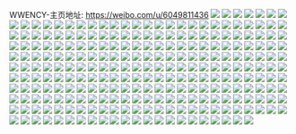 WWENCY-主页地址: https://weibo.com/u/6049811436 
![](https://wx4.sinaimg.cn/mw2000/006BqojOly1h90ufyjkd2j32c02yk4qq.jpg) 
![](https://wx4.sinaimg.cn/mw2000/006BqojOly1h90ufqvypjj32by33z7wj.jpg) 
![](https://wx4.sinaimg.cn/mw2000/006BqojOly1h90uframirj30tu0y4446.jpg) 
![](https://wx4.sinaimg.cn/mw2000/006BqojOly1h90ufu4u2zj328o2hl1ky.jpg) 
![](https://wx4.sinaimg.cn/mw2000/006BqojOly1h90uft6hfqj30u40z646t.jpg) 
![](https://wx4.sinaimg.cn/mw2000/006BqojOly1h90ufrzguvj32c0340b2a.jpg) 
![](https://wx4.sinaimg.cn/mw2000/006BqojOly1h90ufsunbmj30u413aqai.jpg) 
![](https://wx4.sinaimg.cn/mw2000/006BqojOly1h90ufw17euj32992cmb29.jpg) 
![](https://wx4.sinaimg.cn/mw2000/006BqojOly1h90ufv5m8jj327y2dbu0y.jpg) 
![](https://wx4.sinaimg.cn/mw2000/006BqojOly1h90ug0e0cgj326f2mikjl.jpg) 
![](https://wx4.sinaimg.cn/mw2000/006BqojOly1h90ufxcceuj32c02zbkjl.jpg) 
![](https://wx4.sinaimg.cn/mw2000/006BqojOly1h90ug1gr6uj32bd2yshdu.jpg) 
![](https://wx4.sinaimg.cn/mw2000/006BqojOly1h8v1sppcmfj32c0341npf.jpg) 
![](https://wx4.sinaimg.cn/mw2000/006BqojOly1h8v1t1415fj32c03401kz.jpg) 
![](https://wx4.sinaimg.cn/mw2000/006BqojOly1h8v1t9566pj30n00urtlj.jpg) 
![](https://wx4.sinaimg.cn/mw2000/006BqojOly1h8v1sbbxu9j30u011hk52.jpg) 
![](https://wx4.sinaimg.cn/mw2000/006BqojOly1h8v1su4cmlj31541k07wh.jpg) 
![](https://wx4.sinaimg.cn/mw2000/006BqojOly1h8v1sqjxxsj30u00zsn7y.jpg) 
![](https://wx4.sinaimg.cn/mw2000/006BqojOly1h8v1sbry4oj30l70rbjvs.jpg) 
![](https://wx4.sinaimg.cn/mw2000/006BqojOly1h8v1t7idb3j32c0340e83.jpg) 
![](https://wx4.sinaimg.cn/mw2000/006BqojOly1h8v1sg0foqj324i2nwqv5.jpg) 
![](https://wx4.sinaimg.cn/mw2000/006BqojOly1h8v1syihbij32c03407wj.jpg) 
![](https://wx4.sinaimg.cn/mw2000/006BqojOly1h8v1svmr5qj32312gk7wi.jpg) 
![](https://wx4.sinaimg.cn/mw2000/006BqojOly1h8v1t3wgaaj32c0340npe.jpg) 
![](https://wx4.sinaimg.cn/mw2000/006BqojOly1gw1rh67h0oj30u00u049y.jpg) 
![](https://wx4.sinaimg.cn/mw2000/006BqojOly1gw1rh7h00yj32c02c0npd.jpg) 
![](https://wx4.sinaimg.cn/mw2000/006BqojOly1gw1rh8opeaj32c02c0kjn.jpg) 
![](https://wx4.sinaimg.cn/mw2000/006BqojOly1gw1rh9uq2tj32c02c0e81.jpg) 
![](https://wx4.sinaimg.cn/mw2000/006BqojOly1gw1rhc3zpbj31xw1xgtsn.jpg) 
![](https://wx4.sinaimg.cn/mw2000/006BqojOly1gw1rh6s9xnj32c02c0e81.jpg) 
![](https://wx4.sinaimg.cn/mw2000/006BqojOly1gw1rh99ewxj32c02c0b29.jpg) 
![](https://wx4.sinaimg.cn/mw2000/006BqojOly1gw1rhafz4pj32c02c0hdt.jpg) 
![](https://wx4.sinaimg.cn/mw2000/006BqojOly1gw1rh5wpjxj32c02c0u0x.jpg) 
![](https://wx4.sinaimg.cn/mw2000/006BqojOly1guvc6s5qj2j60ku0pnwhx02.jpg) 
![](https://wx4.sinaimg.cn/mw2000/006BqojOly1guvc6roa7uj60ku0p9gqk02.jpg) 
![](https://wx4.sinaimg.cn/mw2000/006BqojOly1gtyp83i9s1j62c0340e8202.jpg) 
![](https://wx4.sinaimg.cn/mw2000/006BqojOly1gtyp7viwl9j62c03404od02.jpg) 
![](https://wx4.sinaimg.cn/mw2000/006BqojOly1gtyp7tuo9pj629530bu0x02.jpg) 
![](https://wx4.sinaimg.cn/mw2000/006BqojOly1gtypd0wqwbj62c03401kz02.jpg) 
![](https://wx4.sinaimg.cn/mw2000/006BqojOly1gtyp7quj83j62c03407wj02.jpg) 
![](https://wx4.sinaimg.cn/mw2000/006BqojOly1gtyp87ww5wj62bo2yh7wi02.jpg) 
![](https://wx4.sinaimg.cn/mw2000/006BqojOly1gtyp7yb97tj62c0340b2a02.jpg) 
![](https://wx4.sinaimg.cn/mw2000/006BqojOly1gtyp88xvhzj626a2wd4qp02.jpg) 
![](https://wx4.sinaimg.cn/mw2000/006BqojOly1gtyp85slmej62c0341b2a02.jpg) 
![](https://wx4.sinaimg.cn/mw2000/006BqojOgy1grnck5nxt4j32bx305npd.jpg) 
![](https://wx4.sinaimg.cn/mw2000/006BqojOgy1grnckq5mjbj32c0340u0x.jpg) 
![](https://wx4.sinaimg.cn/mw2000/006BqojOgy1grncjktdp2j30ku0ptaed.jpg) 
![](https://wx4.sinaimg.cn/mw2000/006BqojOgy1grnckazgyyj32b02z6e81.jpg) 
![](https://wx4.sinaimg.cn/mw2000/006BqojOgy1grncjb88a4j32bx329kjn.jpg) 
![](https://wx4.sinaimg.cn/mw2000/006BqojOgy1grncjx28h4j328h2zbu0x.jpg) 
![](https://wx4.sinaimg.cn/mw2000/006BqojOgy1grncjjv66bj31vm2iokjm.jpg) 
![](https://wx4.sinaimg.cn/mw2000/006BqojOgy1grnckhwvkxj32c0340qv5.jpg) 
![](https://wx4.sinaimg.cn/mw2000/006BqojOgy1grncjss073j62c0340u0y02.jpg) 
![](https://wx4.sinaimg.cn/mw2000/006BqojOgy1gri0gbiq30j32c0340kjm.jpg) 
![](https://wx4.sinaimg.cn/mw2000/006BqojOgy1grhy8zwxf8j30u014013i.jpg) 
![](https://wx4.sinaimg.cn/mw2000/006BqojOgy1grhy90cvz1j31400u0gwh.jpg) 
![](https://wx4.sinaimg.cn/mw2000/006BqojOgy1grhy90vgy7j30u0140gwp.jpg) 
![](https://wx4.sinaimg.cn/mw2000/006BqojOgy1grhy91umcaj30v60u044j.jpg) 
![](https://wx4.sinaimg.cn/mw2000/006BqojOgy1grhy92napij30tu11yn13.jpg) 
![](https://wx4.sinaimg.cn/mw2000/006BqojOgy1grhy8z4cmtj30u0140na9.jpg) 
![](https://wx4.sinaimg.cn/mw2000/006BqojOgy1grhy936449j30u0140dpi.jpg) 
![](https://wx4.sinaimg.cn/mw2000/006BqojOgy1grhy93y95oj30u011eqc3.jpg) 
![](https://wx4.sinaimg.cn/mw2000/006BqojOgy1grhy94e9uoj30u0140n94.jpg) 
![](https://wx4.sinaimg.cn/mw2000/006BqojOgy1grgcvj3cixj32c0340hdw.jpg) 
![](https://wx4.sinaimg.cn/mw2000/006BqojOgy1grgcuxpw9zj32c0302u0z.jpg) 
![](https://wx4.sinaimg.cn/mw2000/006BqojOgy1grgcuzn8ecj32c0340npf.jpg) 
![](https://wx4.sinaimg.cn/mw2000/006BqojOgy1grgcvg9kupj32c0340e8a.jpg) 
![](https://wx4.sinaimg.cn/mw2000/006BqojOgy1grgcutzx6rj32c0340x6t.jpg) 
![](https://wx4.sinaimg.cn/mw2000/006BqojOgy1grgcvad2kej32c0340u14.jpg) 
![](https://wx4.sinaimg.cn/mw2000/006BqojOgy1grgcv350tmj32c0340x6s.jpg) 
![](https://wx4.sinaimg.cn/mw2000/006BqojOgy1grgcv6h5doj32c03404qw.jpg) 
![](https://wx4.sinaimg.cn/mw2000/006BqojOgy1grgcvcy3quj32c03407wl.jpg) 
![](https://wx4.sinaimg.cn/mw2000/006BqojOly1gozuvvjvavj321o2iokjm.jpg) 
![](https://wx4.sinaimg.cn/mw2000/006BqojOly1gozuw7vrf0j32c0340npd.jpg) 
![](https://wx4.sinaimg.cn/mw2000/006BqojOly1gozuvyk2n3j31w02ionpe.jpg) 
![](https://wx4.sinaimg.cn/mw2000/006BqojOly1gozuw5govnj327o31nhdt.jpg) 
![](https://wx4.sinaimg.cn/mw2000/006BqojOly1gozuw18marj328h2zb4qp.jpg) 
![](https://wx4.sinaimg.cn/mw2000/006BqojOly1gozuw4fta7j328c31ke82.jpg) 
![](https://wx4.sinaimg.cn/mw2000/006BqojOly1gozuvsihzyj31w32iohdu.jpg) 
![](https://wx4.sinaimg.cn/mw2000/006BqojOly1gozuw2ibzij32c0340hdu.jpg) 
![](https://wx4.sinaimg.cn/mw2000/006BqojOly1gozuw0f4ejj32c03401kz.jpg) 
![](https://wx4.sinaimg.cn/mw2000/006BqojOly1gnwcxed4uij32bx2bsnpe.jpg) 
![](https://wx4.sinaimg.cn/mw2000/006BqojOly1gnwcxcriwrj30u0140gvf.jpg) 
![](https://wx4.sinaimg.cn/mw2000/006BqojOly1gnwcywqaevj325y2vy7wi.jpg) 
![](https://wx4.sinaimg.cn/mw2000/006BqojOly1gnwcxeruubj314013z4bu.jpg) 
![](https://wx4.sinaimg.cn/mw2000/006BqojOly1gnwcxax7wpj31400u0tmm.jpg) 
![](https://wx4.sinaimg.cn/mw2000/006BqojOly1gnwcxbadyxj30u011wn7d.jpg) 
![](https://wx4.sinaimg.cn/mw2000/006BqojOly1gnwcxbk0p1j30u00yo0xe.jpg) 
![](https://wx4.sinaimg.cn/mw2000/006BqojOly1gnwcxa2sejj31w02io1kz.jpg) 
![](https://wx4.sinaimg.cn/mw2000/006BqojOly1gnwcxancztj30u01407c5.jpg) 
![](https://wx4.sinaimg.cn/mw2000/006BqojOly1gnwcxd9q9jj32io1w0x6p.jpg) 
![](https://wx4.sinaimg.cn/mw2000/006BqojOgy1gh3gwt236aj32bx300hdu.jpg) 
![](https://wx4.sinaimg.cn/mw2000/006BqojOgy1gh3gwkdcb3j32c0340qv5.jpg) 
![](https://wx4.sinaimg.cn/mw2000/006BqojOgy1gh3gw4esi4j31w02iokjl.jpg) 
![](https://wx4.sinaimg.cn/mw2000/006BqojOgy1gh3gw8ubdjj32c0340u0x.jpg) 
![](https://wx4.sinaimg.cn/mw2000/006BqojOgy1gh3gwnxz5ej32c03404qq.jpg) 
![](https://wx4.sinaimg.cn/mw2000/006BqojOgy1gh3gwd4fn6j32c0340kjm.jpg) 
![](https://wx4.sinaimg.cn/mw2000/006BqojOgy1gh3gwi07tcj32c0340npd.jpg) 
![](https://wx4.sinaimg.cn/mw2000/006BqojOgy1gh3gw0zdl6j32bx2yqhdt.jpg) 
![](https://wx4.sinaimg.cn/mw2000/006BqojOgy1gh3gwffugwj32c0340qv5.jpg) 
![](https://wx4.sinaimg.cn/mw2000/006BqojOgy1gggbfzapb8j32c0340e82.jpg) 
![](https://wx4.sinaimg.cn/mw2000/006BqojOgy1gggbg3ppl7j32c03401ky.jpg) 
![](https://wx4.sinaimg.cn/mw2000/006BqojOgy1gggbfi152uj32c0340qv6.jpg) 
![](https://wx4.sinaimg.cn/mw2000/006BqojOgy1gggbfvfy8ej32c0340u0x.jpg) 
![](https://wx4.sinaimg.cn/mw2000/006BqojOgy1gggbfdaw77j31w02iou0x.jpg) 
![](https://wx4.sinaimg.cn/mw2000/006BqojOgy1gggbf9rseqj328h2zbhdt.jpg) 
![](https://wx4.sinaimg.cn/mw2000/006BqojOgy1gggbfnagpqj32c0340hdv.jpg) 
![](https://wx4.sinaimg.cn/mw2000/006BqojOgy1gggbfsdc3zj32c0340b2b.jpg) 
![](https://wx4.sinaimg.cn/mw2000/006BqojOgy1gggbf7fkg1j32c0340kjm.jpg) 
![](https://wx4.sinaimg.cn/mw2000/006BqojOgy1gg5o5n5zjjj333d230qv5.jpg) 
![](https://wx4.sinaimg.cn/mw2000/006BqojOgy1gg5o5k70nmj32c03404qp.jpg) 
![](https://wx4.sinaimg.cn/mw2000/006BqojOgy1gg5o4x4juoj32c0340x6q.jpg) 
![](https://wx4.sinaimg.cn/mw2000/006BqojOgy1gg5o5hr707j32by22l4qp.jpg) 
![](https://wx4.sinaimg.cn/mw2000/006BqojOgy1gg5o5c4x9mj33402c01ky.jpg) 
![](https://wx4.sinaimg.cn/mw2000/006BqojOgy1gg5o5fk1qej32c0340hdt.jpg) 
![](https://wx4.sinaimg.cn/mw2000/006BqojOgy1gg5o55nwaqj32bx2pve81.jpg) 
![](https://wx4.sinaimg.cn/mw2000/006BqojOgy1gg5o58bfc3j32c0340kjl.jpg) 
![](https://wx4.sinaimg.cn/mw2000/006BqojOgy1gg5o529uqhj32bx2zre83.jpg) 
![](https://wx4.sinaimg.cn/mw2000/006BqojOgy1gg03kn82x2j31900u0117.jpg) 
![](https://wx4.sinaimg.cn/mw2000/006BqojOgy1gg03krp6a0j32c0340qv6.jpg) 
![](https://wx4.sinaimg.cn/mw2000/006BqojOgy1gg03kmkldyj30u0140tg3.jpg) 
![](https://wx4.sinaimg.cn/mw2000/006BqojOgy1gg03khktlaj30u0140gsl.jpg) 
![](https://wx4.sinaimg.cn/mw2000/006BqojOgy1gg03kkofi1j31400u0k18.jpg) 
![](https://wx4.sinaimg.cn/mw2000/006BqojOgy1gg03kgyzq1j30u00zqn3w.jpg) 
![](https://wx4.sinaimg.cn/mw2000/006BqojOgy1gg03kjc5fxj30u0140n6f.jpg) 
![](https://wx4.sinaimg.cn/mw2000/006BqojOgy1gg03ki2tjbj30u011gjys.jpg) 
![](https://wx4.sinaimg.cn/mw2000/006BqojOgy1gg03kjwv0fj30u0140qac.jpg) 
![](https://wx4.sinaimg.cn/mw2000/006BqojOgy1gefndt78lzj31w02iohdv.jpg) 
![](https://wx4.sinaimg.cn/mw2000/006BqojOgy1gefndwj0blj32c02by1ky.jpg) 
![](https://wx4.sinaimg.cn/mw2000/006BqojOgy1gefne3p5b9j321w2iohdv.jpg) 
![](https://wx4.sinaimg.cn/mw2000/006BqojOgy1gefneh7uzgj32bx2xaqv6.jpg) 
![](https://wx4.sinaimg.cn/mw2000/006BqojOgy1gefnebrjawj32c03407wk.jpg) 
![](https://wx4.sinaimg.cn/mw2000/006BqojOgy1gefnene4ahj30qo0ycn63.jpg) 
![](https://wx4.sinaimg.cn/mw2000/006BqojOgy1gefnemmyt8j32bx2x6e83.jpg) 
![](https://wx4.sinaimg.cn/mw2000/006BqojOgy1gefndm0ihnj32c0340e83.jpg) 
![](https://wx4.sinaimg.cn/mw2000/006BqojOgy1gefneo6qolj30u00u0n66.jpg) 
![](https://wx4.sinaimg.cn/mw2000/006BqojOgy1gcb9q2lgdrj33402c0e82.jpg) 
![](https://wx4.sinaimg.cn/mw2000/006BqojOly1gbw1wq3kqnj30ku0ps44i.jpg) 
![](https://wx4.sinaimg.cn/mw2000/006BqojOly1gbw1wqt51uj30ku0kjgpg.jpg) 
![](https://wx4.sinaimg.cn/mw2000/006BqojOly1gbw1ws2x6oj30ku0k9tcu.jpg) 
![](https://wx4.sinaimg.cn/mw2000/006BqojOly1gbw1wtgs9pj30ku0kjafr.jpg) 
![](https://wx4.sinaimg.cn/mw2000/006BqojOly1gbw1wqgy5sj30kr0ps0wb.jpg) 
![](https://wx4.sinaimg.cn/mw2000/006BqojOly1gbw1wr84k9j30ku0pedjb.jpg) 
![](https://wx4.sinaimg.cn/mw2000/006BqojOly1gbw1wsqhufj30ku0kcn1j.jpg) 
![](https://wx4.sinaimg.cn/mw2000/006BqojOly1gbw1wrprywj30ku0kdaee.jpg) 
![](https://wx4.sinaimg.cn/mw2000/006BqojOly1gbw1wt5bptj30ku0nqtci.jpg) 
![](https://wx4.sinaimg.cn/mw2000/006BqojOgy1g6pl1bp119j32c02by1ky.jpg) 
![](https://wx4.sinaimg.cn/mw2000/006BqojOgy1g5s8w6q5eyj31w02d04qp.jpg) 
![](https://wx4.sinaimg.cn/mw2000/006BqojOgy1g5rkmzwtj2j32c0340u0x.jpg) 
![](https://wx4.sinaimg.cn/mw2000/006BqojOgy1g4s7qvvqirj31vs2io7wh.jpg) 
![](https://wx4.sinaimg.cn/mw2000/006BqojOgy1g3v6wvmdryj32c0340qv7.jpg) 
![](https://wx4.sinaimg.cn/mw2000/006BqojOgy1g3v6wyqw5ej324i1y11ky.jpg) 
![](https://wx4.sinaimg.cn/mw2000/006BqojOgy1g3v6x1kd6dj32c02c0qv5.jpg) 
![](https://wx4.sinaimg.cn/mw2000/006BqojOgy1g3v6xanpusj32c02c04qq.jpg) 
![](https://wx4.sinaimg.cn/mw2000/006BqojOgy1g3v6xdxz92j31w02io4qq.jpg) 
![](https://wx4.sinaimg.cn/mw2000/006BqojOgy1g3v6x6qyg4j32c02c0npe.jpg) 
![](https://wx4.sinaimg.cn/mw2000/006BqojOgy1g3v6wpjo0ij32c02c07wh.jpg) 
![](https://wx4.sinaimg.cn/mw2000/006BqojOgy1g3v6xgw2tpj31w12iox6p.jpg) 
![](https://wx4.sinaimg.cn/mw2000/006BqojOgy1g3v6xjzs2tj323y2t94qq.jpg) 
![](https://wx4.sinaimg.cn/mw2000/006BqojOgy1g36vwqz84vj30kt0kf0vs.jpg) 
![](https://wx4.sinaimg.cn/mw2000/006BqojOgy1g36vwrebgaj30kt0kgjv7.jpg) 
![](https://wx4.sinaimg.cn/mw2000/006BqojOgy1g36vwpq62sj30ku0joadp.jpg) 
![](https://wx4.sinaimg.cn/mw2000/006BqojOgy1g35kkdkkuvj32c0340u0x.jpg) 
![](https://wx4.sinaimg.cn/mw2000/006BqojOgy1g345ljcqttj32c02c07wh.jpg) 
![](https://wx4.sinaimg.cn/mw2000/006BqojOgy1g2zuh7na2bj32c0340e82.jpg) 
![](https://wx4.sinaimg.cn/mw2000/006BqojOgy1g2vyjs5oqlj32c0340hdt.jpg) 
![](https://wx4.sinaimg.cn/mw2000/006BqojOgy1g2tno2923yj32z52c0u0x.jpg) 
![](https://wx4.sinaimg.cn/mw2000/006BqojOgy1g2tno38z4wj33402c01kz.jpg) 
![](https://wx4.sinaimg.cn/mw2000/006BqojOgy1g2tno19yokj32c02c0x6p.jpg) 
![](https://wx4.sinaimg.cn/mw2000/006BqojOgy1g2q69cg1ynj31400u0dps.jpg) 
![](https://wx4.sinaimg.cn/mw2000/006BqojOgy1g2q69d8dp5j31400u0k8i.jpg) 
![](https://wx4.sinaimg.cn/mw2000/006BqojOgy1g2q69dvlb1j30r80ydgs3.jpg) 
![](https://wx4.sinaimg.cn/mw2000/006BqojOgy1g2q69epnfij30u0140am5.jpg) 
![](https://wx4.sinaimg.cn/mw2000/006BqojOgy1g2q69bnar8j31400u0k1z.jpg) 
![](https://wx4.sinaimg.cn/mw2000/006BqojOgy1g2q69fbyt1j31400u0gt8.jpg) 
![](https://wx4.sinaimg.cn/mw2000/006BqojOgy1g2q69fu5jrj30pd0tftbl.jpg) 
![](https://wx4.sinaimg.cn/mw2000/006BqojOgy1g2q69gjpslj31400u048y.jpg) 
![](https://wx4.sinaimg.cn/mw2000/006BqojOgy1g2q69hbr0qj31400u0tgp.jpg) 
![](https://wx4.sinaimg.cn/mw2000/006BqojOgy1g2m5uqykz7j32402tcb2b.jpg) 
![](https://wx4.sinaimg.cn/mw2000/006BqojOgy1g2m31l6mljj33402c01ky.jpg) 
![](https://wx4.sinaimg.cn/mw2000/006BqojOgy1g2m31motcbj32c0340x6p.jpg) 
![](https://wx4.sinaimg.cn/mw2000/006BqojOgy1g2lrrob33xj33402c0000.jpg) 
![](https://wx4.sinaimg.cn/mw2000/006BqojOgy1g0bs3mlnz9j30jg0jgta3.jpg) 
![](https://wx4.sinaimg.cn/mw2000/006BqojOgy1g0bs3now19j30yi0yi0wm.jpg) 
![](https://wx4.sinaimg.cn/mw2000/006BqojOgy1g0bs3m2q2lj30jg0k0acb.jpg) 
![](https://wx4.sinaimg.cn/mw2000/006BqojOgy1fynpdy5c9uj31400u0n6h.jpg) 
![](https://wx4.sinaimg.cn/mw2000/006BqojOgy1fymitcqku5j30ku0kq430.jpg) 
![](https://wx4.sinaimg.cn/mw2000/006BqojOly1fyir0vw0fqj32c0340u0x.jpg) 
![](https://wx4.sinaimg.cn/mw2000/006BqojOgy1fyi06samgtj30hs0juq7m.jpg) 
![](https://wx4.sinaimg.cn/mw2000/006BqojOgy1fyefzyy01kj30j60id3ze.jpg) 
![](https://wx4.sinaimg.cn/mw2000/006BqojOgy1fy9ruvd8esj30hs0dbaf9.jpg) 
![](https://wx4.sinaimg.cn/mw2000/006BqojOgy1fy5er0r207j30u0140jzk.jpg) 
![](https://wx4.sinaimg.cn/mw2000/006BqojOgy1fy2r6wk6s0j33402c0u0x.jpg) 
![](https://wx4.sinaimg.cn/mw2000/006BqojOgy1fy2r6zhgr5j33402c01ky.jpg) 
![](https://wx4.sinaimg.cn/mw2000/006BqojOgy1fy2r6tlxxkj32c03407wi.jpg) 
![](https://wx4.sinaimg.cn/mw2000/006BqojOly1fy0qgkluwtj32an23c1kx.jpg) 
![](https://wx4.sinaimg.cn/mw2000/006BqojOly1fxr7ivwgcbj32c0340e82.jpg) 
![](https://wx4.sinaimg.cn/mw2000/006BqojOgy1fxmugwtrgmj32c03401ky.jpg) 
![](https://wx4.sinaimg.cn/mw2000/006BqojOgy1fxmugi093xj32c0340x6p.jpg) 
![](https://wx4.sinaimg.cn/mw2000/006BqojOgy1fxmuglbo1xj32c03407wi.jpg) 
![](https://wx4.sinaimg.cn/mw2000/006BqojOgy1fxlefq9vhrj32c0340hdt.jpg) 
![](https://wx4.sinaimg.cn/mw2000/006BqojOgy1fxlefslyiij32c0340hdt.jpg) 
![](https://wx4.sinaimg.cn/mw2000/006BqojOgy1fxlefo55mzj32c0340hdt.jpg) 
![](https://wx4.sinaimg.cn/mw2000/006BqojOgy1fxlad2ojs9j32c03404qq.jpg) 
![](https://wx4.sinaimg.cn/mw2000/006BqojOgy1fxlaesyknoj32c03401ky.jpg) 
![](https://wx4.sinaimg.cn/mw2000/006BqojOgy1fxlacp7se7j32c0340kjl.jpg) 
![](https://wx4.sinaimg.cn/mw2000/006BqojOgy1fxjh010fp4j32c03404qq.jpg) 
![](https://wx4.sinaimg.cn/mw2000/006BqojOgy1fxgpaqy997j30kq0kiter.jpg) 
![](https://wx4.sinaimg.cn/mw2000/006BqojOgy1fxgpamd5ffj30ku0kh0xy.jpg) 
![](https://wx4.sinaimg.cn/mw2000/006BqojOgy1fxgpato92mj30kn0ks45e.jpg) 
![](https://wx4.sinaimg.cn/mw2000/006BqojOgy1fxgpauh1btj30ks0kodji.jpg) 
![](https://wx4.sinaimg.cn/mw2000/006BqojOgy1fxgpax6rqej30ku0krgoa.jpg) 
![](https://wx4.sinaimg.cn/mw2000/006BqojOgy1fxgpavwigtj30kt0krae9.jpg) 
![](https://wx4.sinaimg.cn/mw2000/006BqojOgy1fxgpaxua2jj30ku0ksgor.jpg) 
![](https://wx4.sinaimg.cn/mw2000/006BqojOgy1fxgpawgvbij30kl0kracf.jpg) 
![](https://wx4.sinaimg.cn/mw2000/006BqojOgy1fxgpavbjhjj30ku0kojuu.jpg) 
![](https://wx4.sinaimg.cn/mw2000/006BqojOgy1fxgl6b16z2j30qo0zk0zo.jpg) 
![](https://wx4.sinaimg.cn/mw2000/006BqojOgy1fxgl6cxxjoj30qo0zkjy1.jpg) 
![](https://wx4.sinaimg.cn/mw2000/006BqojOgy1fxgl6fezswj30qo0zkq9z.jpg) 
![](https://wx4.sinaimg.cn/mw2000/006BqojOgy1fxgl6kdufzj30qo0zktd3.jpg) 
![](https://wx4.sinaimg.cn/mw2000/006BqojOgy1fxgl6t81rjj30qo0zkk01.jpg) 
![](https://wx4.sinaimg.cn/mw2000/006BqojOgy1fxgl78l0asj30qo0zkgsn.jpg) 
![](https://wx4.sinaimg.cn/mw2000/006BqojOgy1fxgl6wg872j30qo0zkk12.jpg) 
![](https://wx4.sinaimg.cn/mw2000/006BqojOgy1fxgl67ji3yj30qo0zkjz5.jpg) 
![](https://wx4.sinaimg.cn/mw2000/006BqojOgy1fxgle3k8wjj30qo0zk44q.jpg) 
![](https://wx4.sinaimg.cn/mw2000/006BqojOly1fxccw3ehsvj32c0340x6p.jpg) 
![](https://wx4.sinaimg.cn/mw2000/006BqojOgy1fx39l6c9lmj32c0340npd.jpg) 
![](https://wx4.sinaimg.cn/mw2000/006BqojOgy1fx2s1t46vfj33402c0qv6.jpg) 
![](https://wx4.sinaimg.cn/mw2000/006BqojOgy1fx2s3lpo9vj30u0140n7a.jpg) 
![](https://wx4.sinaimg.cn/mw2000/006BqojOgy1fwz992qu27j30ku0xmn29.jpg) 
![](https://wx4.sinaimg.cn/mw2000/006BqojOgy1fwy76pifoqj30ku0ktn1m.jpg) 
![](https://wx4.sinaimg.cn/mw2000/006BqojOgy1fwy76r79y7j30ku0kvdk4.jpg) 
![](https://wx4.sinaimg.cn/mw2000/006BqojOgy1fwy76s47t2j30ku0ku42b.jpg) 
![](https://wx4.sinaimg.cn/mw2000/006BqojOgy1fwy76uklgxj30ku0kq79d.jpg) 
![](https://wx4.sinaimg.cn/mw2000/006BqojOgy1fwy76tfil6j30ku0krtcp.jpg) 
![](https://wx4.sinaimg.cn/mw2000/006BqojOgy1fwy76vda3xj30ku0kvtco.jpg) 
![](https://wx4.sinaimg.cn/mw2000/006BqojOgy1fwy76wbv02j30kp0kwdjw.jpg) 
![](https://wx4.sinaimg.cn/mw2000/006BqojOgy1fwy76xc90wj30ku0ksq6j.jpg) 
![](https://wx4.sinaimg.cn/mw2000/006BqojOgy1fwy76oiohqj30ku0ktq9g.jpg) 
![](https://wx4.sinaimg.cn/mw2000/006BqojOly1fwo5v4mdj3j32c0340npd.jpg) 
![](https://wx4.sinaimg.cn/mw2000/006BqojOgy1fwkilyfl4dj32c03404qq.jpg) 
![](https://wx4.sinaimg.cn/mw2000/006BqojOgy1fwkim0bj95j30u013g103.jpg) 
![](https://wx4.sinaimg.cn/mw2000/006BqojOgy1fwba8qwg85j30j60b0q3p.jpg) 
![](https://wx4.sinaimg.cn/mw2000/006BqojOgy1fw6x5ewka6j32c0340b2a.jpg) 
![](https://wx4.sinaimg.cn/mw2000/006BqojOgy1fw6x5atzfkj32c02c01ky.jpg) 
![](https://wx4.sinaimg.cn/mw2000/006BqojOgy1fw6x5jgsiij33402c0x6q.jpg) 
![](https://wx4.sinaimg.cn/mw2000/006BqojOgy1fw6x5kjzhaj30u0140to6.jpg) 
![](https://wx4.sinaimg.cn/mw2000/006BqojOgy1fw6x5mp4i6j33402c0hdt.jpg) 
![](https://wx4.sinaimg.cn/mw2000/006BqojOgy1fw6x5nhc3ej30u0140n3e.jpg) 
![](https://wx4.sinaimg.cn/mw2000/006BqojOgy1fw6x5q3n3bj32c0340hdt.jpg) 
![](https://wx4.sinaimg.cn/mw2000/006BqojOgy1fw6x5u2khej33402c0e82.jpg) 
![](https://wx4.sinaimg.cn/mw2000/006BqojOgy1fw6x5xbnarj32c0340x6p.jpg) 
![](https://wx4.sinaimg.cn/mw2000/006BqojOly1fw6maiubdtj33402c01ky.jpg) 
![](https://wx4.sinaimg.cn/mw2000/006BqojOgy1fw48grrdvbj32c03404qq.jpg) 
